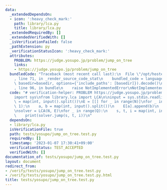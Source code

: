```yaml
---
data:
  _extendedDependsOn:
  - icon: ':heavy_check_mark:'
    path: library/lca.py
    title: library/lca.py
  _extendedRequiredBy: []
  _extendedVerifiedWith: []
  _isVerificationFailed: false
  _pathExtension: py
  _verificationStatusIcon: ':heavy_check_mark:'
  attributes:
    PROBLEM: https://judge.yosupo.jp/problem/jump_on_tree
    links:
    - https://judge.yosupo.jp/problem/jump_on_tree
  bundledCode: "Traceback (most recent call last):\n  File \"/opt/hostedtoolcache/PyPy/3.7.13/x64/site-packages/onlinejudge_verify/documentation/build.py\"\
    , line 71, in _render_source_code_stat\n    bundled_code = language.bundle(stat.path,\
    \ basedir=basedir, options={'include_paths': [basedir]}).decode()\n  File \"/opt/hostedtoolcache/PyPy/3.7.13/x64/site-packages/onlinejudge_verify/languages/python.py\"\
    , line 96, in bundle\n    raise NotImplementedError\nNotImplementedError\n"
  code: "# verification-helper: PROBLEM https://judge.yosupo.jp/problem/jump_on_tree\n\
    import sys\nfrom library.lca import LCA\n\ninput = sys.stdin.readline\n\nN, Q\
    \ = map(int, input().split())\nE = [[] for _ in range(N)]\nfor _ in range(N -\
    \ 1):\n    a, b = map(int, input().split())\n    E[a].append(b)\n    E[b].append(a)\n\
    \nsolver = LCA(N, E)\nfor _ in range(Q):\n    s, t, i = map(int, input().split())\n\
    \    print(solver.jump(s, t, i))\n"
  dependsOn:
  - library/lca.py
  isVerificationFile: true
  path: tests/yosupo/jump_on_tree.test.py
  requiredBy: []
  timestamp: '2023-01-07 17:30:41+09:00'
  verificationStatus: TEST_ACCEPTED
  verifiedWith: []
documentation_of: tests/yosupo/jump_on_tree.test.py
layout: document
redirect_from:
- /verify/tests/yosupo/jump_on_tree.test.py
- /verify/tests/yosupo/jump_on_tree.test.py.html
title: tests/yosupo/jump_on_tree.test.py
---
```

